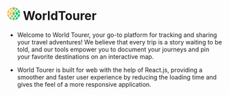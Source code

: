 # <img src="/public/icon.png" width="30"> WorldTourer

- Welcome to World Tourer, your go-to platform for tracking and sharing your travel adventures! We believe that every trip is a story waiting to be told, and our tools empower you to document your journeys and pin your favorite destinations on an interactive map.

- World Tourer is built for web with the help of React.js, providing a smoother and faster user experience by reducing the loading time and gives the feel of a more responsive application.
